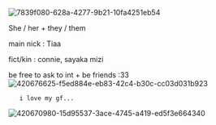 ![7839f080-628a-4277-9b21-10fa4251eb54](https://github.com/user-attachments/assets/de842701-276a-490e-9b10-b10ccef33b2d)

She / her    +     they / them 



   main nick :  Tiaa

   fict/kin : connie, sayaka mizi

      
be free to ask to int + be friends :33   ![420676625-f5ed884e-eb83-42c4-b30c-cc03d031b923](https://github.com/user-attachments/assets/51c88cd1-b9a5-4c3d-b8c7-7c9b64a55f99)






       i love my gf...
![420670980-15d95537-3ace-4745-a419-ed5f3e664340](https://github.com/user-attachments/assets/de69be66-fc47-4999-aed0-8d1bd0f7b120)



